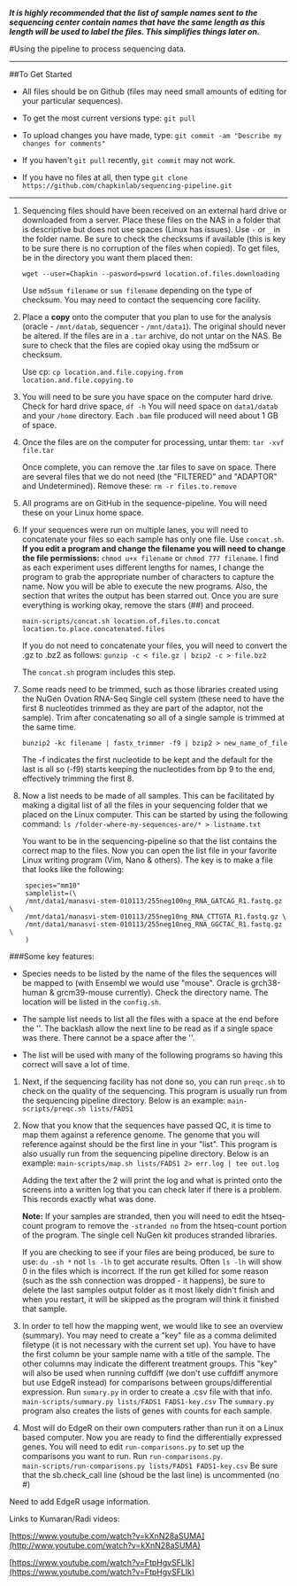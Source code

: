 ***It is highly recommended that the list of sample names sent to the sequencing center contain names that have the same length as this length will be used to label the files.  This simplifies things later on.***

#Using the pipeline to process sequencing data.

----------
##To Get Started

- All files should be on Github (files may need small amounts of editing for your particular sequences).

- To get the most current versions type: `git pull`

- To upload changes you have made, type: `git commit -am "Describe my changes for comments"`
- If you haven't `git pull` recently, `git commit` may not work.
- If you have no files at all, then type `git clone https://github.com/chapkinlab/sequencing-pipeline.git`

----------

1. Sequencing files should have been received on an external hard drive or downloaded from a server.  Place these files on the NAS in a folder that is descriptive but does not use spaces (Linux has issues).  Use `-` or `_` in the folder name.  Be sure to check the checksums if available (this is key to be sure there is no corruption of the files when copied).  To get files, be in the directory you want them placed then:
	
	`wget --user=Chapkin --pasword=pswrd location.of.files.downloading`

	Use `md5sum filename` or `sum filename` depending on the type of checksum.  You may need to contact the sequencing core facility.


1. Place a **copy** onto the computer that you plan to use for the analysis (oracle - `/mnt/datab`, sequencer - `/mnt/data1`).  The original should never be altered.  If the files are in a `.tar` archive, do not untar on the NAS.  Be sure to check that the files are copied okay using the md5sum or checksum.

	Use cp: `cp location.and.file.copying.from location.and.file.copying.to`

1. You will need to be sure you have space on the computer hard drive.  Check for hard drive space, `df -h`  You will need space on `data1/datab` and your `/home` directory.  Each `.bam` file produced will need about 1 GB of space.
2. Once the files are on the computer for processing, untar them:
	`tar -xvf file.tar`

	Once complete, you can remove the .tar files to save on space.  There are several files that we do not need (the "FILTERED" and "ADAPTOR" and Undetermined).  Remove these:
	`rm -r files.to.remove`

1. All programs are on GitHub in the sequence-pipeline.  You will need these on your Linux home space.



1. If your sequences were run on multiple lanes, you will need to concatenate your files so each sample has only one file.  Use `concat.sh`.  **If you edit a program and change the filename you will need to change the file permissions:** `chmod u+x filename` or `chmod 777 filename`.  I find as each experiment uses different lengths for names, I change the program to grab the appropriate number of characters to capture the name.  Now you will be able to execute the new programs.  Also, the section that writes the output has been starred out.  Once you are sure everything is working okay, remove the stars (##) and proceed.
		
	`main-scripts/concat.sh location.of.files.to.concat location.to.place.concatenated.files`

	If you do not need to concatenate your files, you will need to convert the .gz to .bz2 as follows:
	`gunzip -c < file.gz | bzip2 -c > file.bz2`
	
	The `concat.sh` program includes this step.



1. Some reads need to be trimmed, such as those libraries created using the NuGen Ovation RNA-Seq Single cell system (these need to have the first 8 nucleotides trimmed as they are part of the adaptor, not the sample).  Trim after concatenating so all of a single sample is trimmed at the same time.

	`bunzip2 -kc filename | fastx_trimmer -f9 | bzip2 > new_name_of_file`

	The -f indicates the first nucleotide to be kept and the default for the last is all so (-f9) starts keeping the nucleotides from bp 9 to the end, effectively trimming the first 8.

1. Now a list needs to be made of all samples.  This can be facilitated by making a digital list of all the files in your sequencing folder that we placed on the Linux computer.  This can be started by using the following command:  `ls /folder-where-my-sequences-are/* > listname.txt`

	You want to be in the sequencing-pipeline so that the list contains the correct map to the files.  Now you can open the list file in your favorite Linux writing program (Vim, Nano & others).  The key is to make a file that looks like the following:
```
    species="mm10"
	samplelist=(\
	/mnt/data1/manasvi-stem-010113/255neg100ng_RNA_GATCAG_R1.fastq.gz \
	/mnt/data1/manasvi-stem-010113/255neg10ng_RNA_CTTGTA_R1.fastq.gz \
	/mnt/data1/manasvi-stem-010113/255neg10neg_RNA_GGCTAC_R1.fastq.gz \
	)
```

###Some key features:

- Species needs to be listed by the name of the files the sequences will be mapped to (with Ensembl we would use "mouse".  Oracle is grch38-human & grcm39-mouse currently).  Check the directory name.  The location will be listed in the `config.sh`.

- The sample list needs to list all the files with a space at the end before the '\'.  The backlash allow the next line to be read as if a single space was there.  There cannot be a space after the '\'.

- The list will be used with many of the following programs so having this correct will save a lot of time.

 
1. Next, if the sequencing facility has not done so, you can run `preqc.sh` to check on the quality of the sequencing.  This program is usually run from the sequencing pipeline directory.  Below is an example:  `main-scripts/preqc.sh lists/FADS1`
2. Now that you know that the sequences have passed QC, it is time to map them against a reference genome.  The genome that you will reference against should be the first line in your "list".  This program is also usually run from the sequencing pipeline directory.  Below is an example:
	`main-scripts/map.sh lists/FADS1 2> err.log | tee out.log`

	Adding the text after the 2 will print the log and what is printed onto the screens into a written log that you can check later if there is a problem.  This records exactly what was done.

	**Note:**  If your samples are stranded, then you will need to edit the htseq-count program to remove the `-stranded no` from the htseq-count portion of the program.  The single cell NuGen kit produces stranded libraries.

	If you are checking to see if your files are being produced, be sure to use: `du -sh *` not `ls -lh` to get accurate results.  Often `ls -lh` will show 0 in the files which is incorrect.  If the run get killed for some reason (such as the ssh connection was dropped - it happens), be sure to delete the last samples output folder as it most likely didn't finish and when you restart, it will be skipped as the program will think it finished that sample.
1. In order to tell how the mapping went, we would like to see an overview (summary).  You may need to create a "key" file as a comma delimited filetype (it is not necessary with the current set up).  You have to have the first column be your sample name with a title of the sample.  The other columns may indicate the different treatment groups.  This "key" will also be used when running cuffdiff (we don't use cuffdiff anymore but use EdgeR instead) for comparisons between groups/differential expression.  Run `sumary.py` in order to create a .csv file with that info.  `main-scripts/summary.py lists/FADS1 FADS1-key.csv`  The `summary.py` program also creates the lists of genes with counts for each sample.
2. Most will do EdgeR on their own computers rather than run it on a Linux based computer.  Now you are ready to find the differentially expressed genes.  You will need to edit `run-comparisons.py` to set up the comparisons you want to run.  Run `run-comparisons.py`.    
	`main-scripts/run-comparisons.py lists/FADS1 FADS1-key.csv`
Be sure that the sb.check_call line (shoud be the last line) is uncommented (no #)

Need to add EdgeR usage information.

Links to Kumaran/Radi videos:

[https://www.youtube.com/watch?v=kXnN28aSUMA](http://www.youtube.com/watch?v=kXnN28aSUMA)

[https://www.youtube.com/watch?v=FtpHgvSFLIk](https://www.youtube.com/watch?v=FtpHgvSFLIk)
